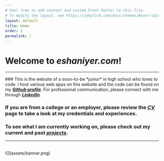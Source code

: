 ```yaml
---
# Feel free to add content and custom Front Matter to this file.
# To modify the layout, see https://jekyllrb.com/docs/themes/#overriding-theme-defaults
layout: default
title: Home
order: 1
permalink: /
---
```


# **Welcome to *eshaniyer.com*!**
<hr>
### This is the website of a  soon-to-be *junior* in high school who loves to code. I host various web apps on this website and the code can be found on my <a href="https://www.github.com/Nazchanel" target="_blank"><b><i>Github profile</i></b></a>. For professional communication, please connect with me through <a href="https://www.linkedin.com/in/kulfieshan" target="_blank"><b><i>LinkedIn</i></b></a>.

### If you are from a college or an employer, please review the [***CV***](/resume/) page to take a look at my credentials and experiences. 

### To see what I am currently working on, please check out my current and past [***projects***](/projects/).

<hr>
<br>
![](assets/banner.png)